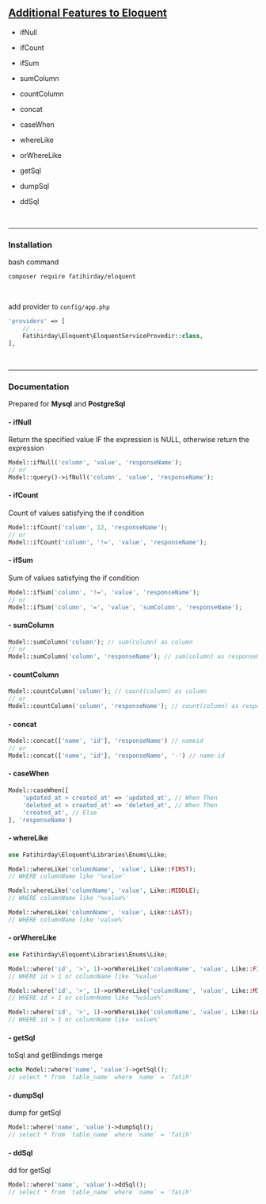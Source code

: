 ## [Additional Features to Eloquent](http://www.fatihirday.com.tr/)

- ifNull
- ifCount
- ifSum
- sumColumn
- countColumn
- concat
- caseWhen
- whereLike
- orWhereLike

- getSql
- dumpSql
- ddSql
<br />

---

### Installation

bash command

```shell
composer require fatihirday/eloquent
```
<br />

add provider to `config/app.php`

```php
'providers' => [
    // ...
    Fatihirday\Eloquent\EloquentServiceProvedir::class,
],
```
<br />

---

### Documentation

Prepared for <b>Mysql</b> and <b>PostgreSql</b>

#### - ifNull

Return the specified value IF the expression is NULL, otherwise return the expression

```php
Model::ifNull('column', 'value', 'responseName');
// or
Model::query()->ifNull('column', 'value', 'responseName');
```

#### - ifCount

Count of values satisfying the if condition

```php
Model::ifCount('column', 12, 'responseName');
// or
Model::ifCount('column', '!=', 'value', 'responseName');
```

#### - ifSum

Sum of values satisfying the if condition

```php
Model::ifSum('column', '!=', 'value', 'responseName');
// or
Model::ifSum('column', '=', 'value', 'sumColumn', 'responseName');
```

#### - sumColumn
```php
Model::sumColumn('column'); // sum(column) as column
// or
Model::sumColumn('column', 'responseName'); // sum(column) as responseName
```

#### - countColumn
```php
Model::countColumn('column'); // count(column) as column
// or
Model::countColumn('column', 'responseName'); // count(column) as responseName
```

#### - concat
```php
Model::concat(['name', 'id'], 'responseName') // nameid
// or
Model::concat(['name', 'id'], 'responseName', '-') // name-id
```

#### - caseWhen
```php
Model::caseWhen([
    'updated_at > created_at' => 'updated_at', // When Then
    'deleted_at > created_at' => 'deleted_at', // When Then
    'created_at', // Else
], 'responseName')
```

#### - whereLike

```php
use Fatihirday\Eloquent\Libraries\Enums\Like;

Model::whereLike('columnName', 'value', Like::FIRST); 
// WHERE columnName like '%value'

Model::whereLike('columnName', 'value', Like::MIDDLE); 
// WHERE columnName like '%value%'

Model::whereLike('columnName', 'value', Like::LAST); 
// WHERE columnName like 'value%'
```

#### - orWhereLike

```php
use Fatihirday\Eloquent\Libraries\Enums\Like;

Model::where('id', '>', 1)->orWhereLike('columnName', 'value', Like::FIRST); 
// WHERE id > 1 or columnName like '%value'

Model::where('id', '>', 1)->orWhereLike('columnName', 'value', Like::MIDDLE); 
// WHERE id > 1 or columnName like '%value%'

Model::where('id', '>', 1)->orWhereLike('columnName', 'value', Like::LAST); 
// WHERE id > 1 or columnName like 'value%'
```

#### - getSql

toSql and getBindings merge

```php
echo Model::where('name', 'value')->getSql();
// select * from `table_name` where `name` = 'fatih'
```

#### - dumpSql

dump for getSql

```php
Model::where('name', 'value')->dumpSql();
// select * from `table_name` where `name` = 'fatih'
```

#### - ddSql

dd for getSql

```php
Model::where('name', 'value')->ddSql();
// select * from `table_name` where `name` = 'fatih'
```




